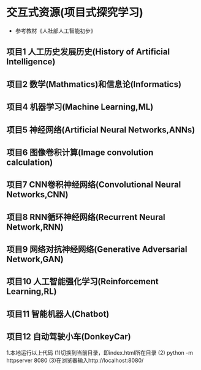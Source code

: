 # 交互式资源(项目式探究学习)
- 参考教材《人社部人工智能初步》
## 项目1 人工历史发展历史(History of Artificial Intelligence)
## 项目2 数学(Mathmatics)和信息论(Informatics)
## 项目4 机器学习(Machine Learning,ML)
## 项目5 神经网络(Artificial Neural Networks,ANNs)
## 项目6 图像卷积计算(Image convolution calculation)
## 项目7 CNN卷积神经网络(Convolutional Neural Networks,CNN)
## 项目8 RNN循环神经网络(Recurrent Neural Network,RNN)
## 项目9 网络对抗神经网络(Generative Adversarial Network,GAN)
## 项目10 人工智能强化学习(Reinforcement Learning,RL)
## 项目11 智能机器人(Chatbot)
## 项目12 自动驾驶小车(DonkeyCar)

1.本地运行以上代码
(1)切换到当前目录，即index.html所在目录
(2) python -m httpserver 8080
(3)在浏览器输入http://localhost:8080/
